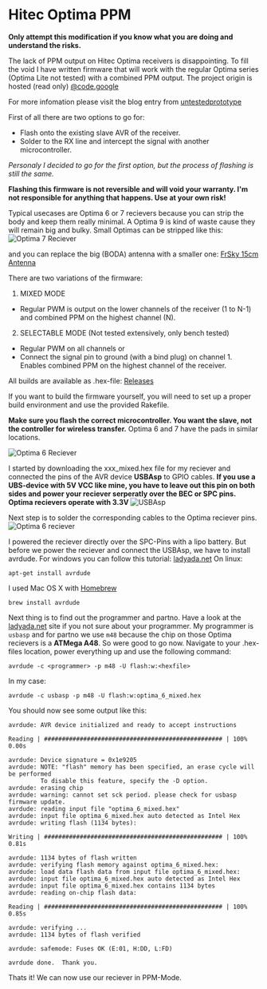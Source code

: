 # Hitec Optima PPM

**Only attempt this modification if you know what you are doing and understand the risks.**

The lack of PPM output on Hitec Optima receivers is disappointing. To fill the void I have written firmware that will work with the regular Optima series (Optima Lite not tested) with a combined PPM output. The project origin is hosted (read only) [@code.google](https://code.google.com/p/untestedprototype/)

For more infomation please visit the blog entry from [untestedprototype](http://untestedprototype.com/2012/08/hitec-optima-ppm/)

First of all there are two options to go for:
  * Flash onto the existing slave AVR of the receiver.
  * Solder to the RX line and intercept the signal with another microcontroller.
  
*Personaly I decided to go for the first option, but the process of flashing is still the same.*

**Flashing this firmware is not reversible and will void your warranty. I'm not responsible for anything that happens. Use at your own risk!**

Typical usecases are Optima 6 or 7 recievers because you can strip the body and keep them really minimal. A Optima  9 is kind of waste cause they will remain big and bulky. Small Optimas can be stripped like this:
![Optima 7 Reciever](http://tomsik.eu/sites/tomsik.eu/files/IMG_0592.JPG)

and you can replace the big (BODA) antenna with a smaller one: [FrSky 15cm Antenna](http://www.hobbyking.com/hobbyking/store/__16666__FrSky_Receiver_antenna_15_cm.html)

There are two variations of the firmware:

1. MIXED MODE
  * Regular PWM is output on the lower channels of the receiver (1 to N-1) and combined PPM on the highest channel (N).
2. SELECTABLE MODE (Not tested extensively, only bench tested)
  * Regular PWM on all channels or
  * Connect the signal pin to ground (with a bind plug) on channel 1. Enables combined PPM on the highest channel of the receiver.
  
All builds are available as .hex-file: [Releases](https://github.com/Zero3nna/untestedprototype/releases/)

If you want to build the firmware yourself, you will need to set up a proper build environment and use the provided Rakefile.

**Make sure you flash the correct microcontroller. You want the slave, not the controller for wireless transfer.** Optima 6 and 7 have the pads in similar locations.

![Optima 6 Reciever](http://untestedprototype.com/wp-content/uploads/2013/12/hitec.jpeg)

I started by downloading the xxx_mixed.hex file for my reciever and connected the pins of the AVR device **USBAsp** to GPIO cables. **If you use a UBS-device with 5V VCC like mine, you have to leave out this pin on both sides and power your reciever serperatly over the BEC or SPC pins. Optima recievers operate with 3.3V**
![USBAsp](http://zero3nna.de/public/img/usbasp.jpg)

Next step is to solder the corresponding cables to the Optima reciever pins.
![Optima 6 reciever](http://zero3nna.de/public/img/reciever.jpg)

I powered the reciever directly over the SPC-Pins with a lipo battery.
But before we power the reciever and connect the USBAsp, we have to install avrdude.
For windows you can follow this tutorial: [ladyada.net](http://www.ladyada.net/learn/avr/avrdude.html)
On linux:
```
apt-get install avrdude
```

I used Mac OS X with [Homebrew](http://brew.sh/)
```
brew install avrdude
```

Next thing is to find out the programmer and partno.
Have a look at the [ladyada.net](http://www.ladyada.net/learn/avr/avrdude.html) site if you not sure about your programmer.
My programmer is ```usbasp``` and for partno we use ```m48``` because the chip on those Optima recievers is a **ATMega A48**.
So were good to go now. Navigate to your .hex-files location, power everything up and use the following command:
```
avrdude -c <programmer> -p m48 -U flash:w:<hexfile>
```

In my case:
```
avrdude -c usbasp -p m48 -U flash:w:optima_6_mixed.hex
```

You should now see some output like this:
```
avrdude: AVR device initialized and ready to accept instructions

Reading | ################################################## | 100% 0.00s

avrdude: Device signature = 0x1e9205
avrdude: NOTE: "flash" memory has been specified, an erase cycle will be performed
         To disable this feature, specify the -D option.
avrdude: erasing chip
avrdude: warning: cannot set sck period. please check for usbasp firmware update.
avrdude: reading input file "optima_6_mixed.hex"
avrdude: input file optima_6_mixed.hex auto detected as Intel Hex
avrdude: writing flash (1134 bytes):

Writing | ################################################## | 100% 0.81s

avrdude: 1134 bytes of flash written
avrdude: verifying flash memory against optima_6_mixed.hex:
avrdude: load data flash data from input file optima_6_mixed.hex:
avrdude: input file optima_6_mixed.hex auto detected as Intel Hex
avrdude: input file optima_6_mixed.hex contains 1134 bytes
avrdude: reading on-chip flash data:

Reading | ################################################## | 100% 0.85s

avrdude: verifying ...
avrdude: 1134 bytes of flash verified

avrdude: safemode: Fuses OK (E:01, H:DD, L:FD)

avrdude done.  Thank you.
```

Thats it! We can now use our reciever in PPM-Mode.




